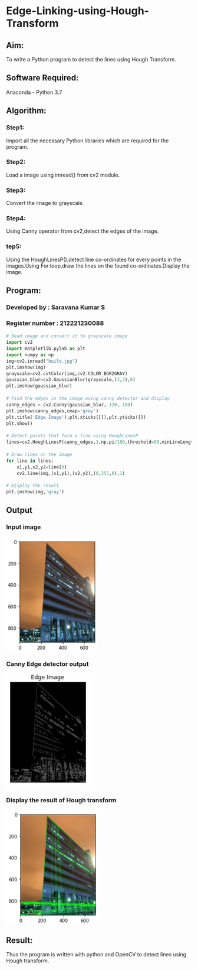 # Edge-Linking-using-Hough-Transform
## Aim:
To write a Python program to detect the lines using Hough Transform.

## Software Required:
Anaconda - Python 3.7

## Algorithm:
### Step1:
Import all the necessary Python libraries which are required for the program.

### Step2:
Load a image using imread() from cv2 module.

### Step3:
Convert the image to grayscale.

### Step4:
Using Canny operator from cv2,detect the edges of the image.

### tep5:
Using the HoughLinesP(),detect line co-ordinates for every points in the images.Using For loop,draw the lines on the found co-ordinates.Display the image.

## Program:
### Developed by : Saravana Kumar S
### Register number : 212221230088
```Python
# Read image and convert it to grayscale image
import cv2
import matplotlib.pylab as plt
import numpy as np
img=cv2.imread("build.jpg")
plt.imshow(img)
grayscale=cv2.cvtColor(img,cv2.COLOR_BGR2GRAY)
gaussian_blur=cv2.GaussianBlur(grayscale,(3,3),0)
plt.imshow(gaussian_blur)

# Find the edges in the image using canny detector and display
canny_edges = cv2.Canny(gaussian_blur, 120, 150)
plt.imshow(canny_edges,cmap='gray')
plt.title('Edge Image'),plt.xticks([]),plt.yticks([])
plt.show()

# Detect points that form a line using HoughLinesP
lines=cv2.HoughLinesP(canny_edges,1,np.pi/180,threshold=80,minLineLength=10,maxLineGap=250)

# Draw lines on the image
for line in lines:
    x1,y1,x2,y2=line[0]
    cv2.line(img,(x1,y1),(x2,y2),(0,255,0),1)

# Display the result
plt.imshow(img,'gray')
```
## Output

### Input image
![output](./out1.png)
<br>

### Canny Edge detector output
![output](./out2.png)
<br>

### Display the result of Hough transform
![output](./out3.png)
<br>

## Result:
Thus the program is written with python and OpenCV to detect lines using Hough transform. 
